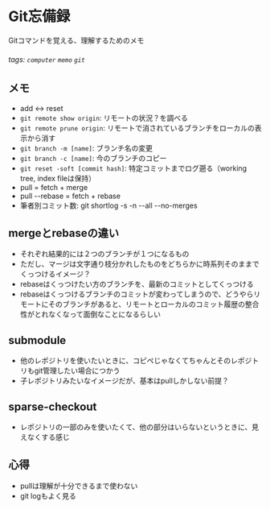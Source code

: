# Git忘備録
Gitコマンドを覚える、理解するためのメモ

###### tags: `computer` `memo` `git`

## メモ
* add <-> reset
* `git remote show origin`: リモートの状況？を調べる
* `git remote prune origin`: リモートで消されているブランチをローカルの表示から消す
* `git branch -m [name]`: ブランチ名の変更
* `git branch -c [name]`: 今のブランチのコピー
* `git reset -soft [commit hash]`: 特定コミットまでログ遡る（working tree, index fileは保持）
* pull = fetch + merge
* pull --rebase = fetch + rebase
* 筆者別コミット数: git shortlog -s -n --all --no-merges

## mergeとrebaseの違い
* それぞれ結果的には２つのブランチが１つになるもの
* ただし、マージは文字通り枝分かれしたものをどちらかに時系列そのままでくっつけるイメージ？
* rebaseはくっつけたい方のブランチを、最新のコミットとしてくっつける
* rebaseはくっつけるブランチのコミットが変わってしまうので、どうやらリモートにそのブランチがあると、リモートとローカルのコミット履歴の整合性がとれなくなって面倒なことになるらしい

## submodule
* 他のレポジトリを使いたいときに、コピペじゃなくてちゃんとそのレポジトリもgit管理したい場合につかう
* 子レポジトリみたいなイメージだが、基本はpullしかしない前提？

## sparse-checkout
* レポジトリの一部のみを使いたくて、他の部分はいらないというときに、見えなくする感じ

## 心得
* pullは理解が十分できるまで使わない
* git logもよく見る
